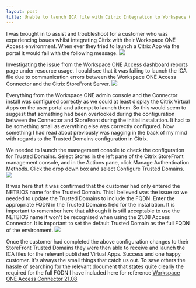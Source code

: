 ```yaml
---
layout: post
title: Unable to launch ICA file with Citrix Integration to Workspace ONE Access 21.08
---
```

I was brought in to assist and troubleshoot for a customer who was experiencing issues whilst integrating Citrix with their Workspace ONE Access environment. When ever they tried to launch a Citrix App via the portal it would fail with the following message.
<img src="{{ site.baseurl }}/images/ws1-ica/WS1-ICA-Request.jpg">

Investigating the issue from the Workspace ONE Access dashboard reports page under resource usage. I could see that it was failing to launch the ICA file due to communication errors between the Workspace ONE Access Connector and the Citrix StoreFront Server.
<img src="{{ site.baseurl }}/images/ws1-ica/WS1-ICA-Request-Failed.jpg">

Everything from the Workspace ONE admin console and the Connector install was configured correctly as we could at least display the Citrix Virtual Apps on the user portal and attempt to launch them. So this would seem to suggest that something had been overlooked during the configuration between the Connector and StoreFront during the initial installation. It had to be something small as everything else was correctly configured.
Now something I had read about previously was nagging in the back of my mind with regards to the Trusted Domains configuration in Citrix.

We needed to launch the management console to check the configuration for Trusted Domains.
Select Stores in the left pane of the Citrix StoreFront management console, and in the Actions pane, click Manage Authentication Methods. Click the drop down box and select Configure Trusted Domains.
<img src="{{ site.baseurl }}/images/ws1-ica/WS1-ICA-TrustedDomain.jpg">

It was here that it was confirmed that the customer had only entered the NETBIOS name for the Trusted Domain. This I believed was the issue so we needed to update the Trusted Domains to include the FQDN.
Enter the appropriate FQDN in the Trusted Domains field for the installation. It is important to remember here that although it is still acceptable to use the NETBIOS name it won't be recognised when using the 21.08 Access Connector. It is important to set the default Trusted Domain as the full FQDN of the environment.
<img src="{{ site.baseurl }}/images/ws1-ica/WS1-ICA-TrustedDomain-Config.jpg">

Once the customer had completed the above configuration changes to their StoreFront Trusted Domains they were then able to receive and launch the ICA files for the relevant published Virtual Apps. Success and one happy customer. It's always the small things that catch us out.
To save others the hassle of searching for the relevant document that states quite clearly the required for the full FQDN I have included here for reference [Workspace ONE Access Connector 21.08][def1]

[def1]: https://docs.vmware.com/en/VMware-Workspace-ONE-Access/21.08/ws1-access-resources/GUID-66F24F8D-72BE-43EA-A81C-B041AD631E4A.html
